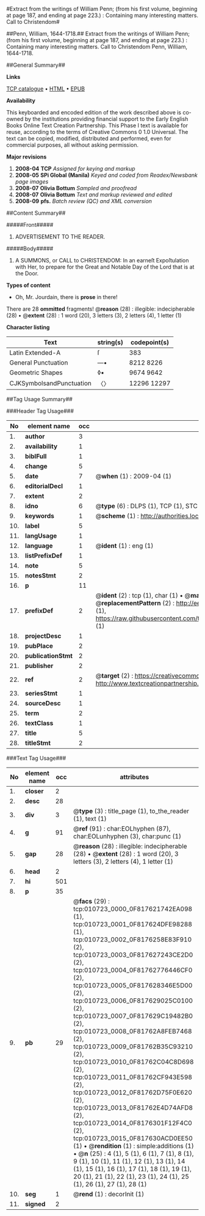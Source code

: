 #Extract from the writings of William Penn; (from his first volume, beginning at page 187, and ending at page 223.) : Containing many interesting matters. Call to Christendom#

##Penn, William, 1644-1718.##
Extract from the writings of William Penn; (from his first volume, beginning at page 187, and ending at page 223.) : Containing many interesting matters.
Call to Christendom
Penn, William, 1644-1718.

##General Summary##

**Links**

[TCP catalogue](http://www.ota.ox.ac.uk/tcp/)  • 
[HTML](http://tei.it.ox.ac.uk/tcp/Texts-HTML/free/N08/N08384.html)  • 
[EPUB](http://tei.it.ox.ac.uk/tcp/Texts-EPUB/free/N08/N08384.epub)

**Availability**

This keyboarded and encoded edition of the
	       work described above is co-owned by the institutions
	       providing financial support to the Early English Books
	       Online Text Creation Partnership. This Phase I text is
	       available for reuse, according to the terms of Creative
	       Commons 0 1.0 Universal. The text can be copied,
	       modified, distributed and performed, even for
	       commercial purposes, all without asking permission.

**Major revisions**

1. __2008-04__ __TCP__ *Assigned for keying and markup*
1. __2008-05__ __SPi Global (Manila)__ *Keyed and coded from Readex/Newsbank page images*
1. __2008-07__ __Olivia Bottum__ *Sampled and proofread*
1. __2008-07__ __Olivia Bottum__ *Text and markup reviewed and edited*
1. __2008-09__ __pfs.__ *Batch review (QC) and XML conversion*

##Content Summary##

#####Front#####

1. ADVERTISEMENT TO THE READER.

#####Body#####

1. A SUMMONS, or CALL to CHRISTENDOM: In an earneſt Expoſtulation with Her, to prepare for the Great and Notable Day of the Lord that is at the Door.

**Types of content**

  * Oh, Mr. Jourdain, there is **prose** in there!

There are 28 **ommitted** fragments! 
 @__reason__ (28) : illegible: indecipherable (28)  •  @__extent__ (28) : 1 word (20), 3 letters (3), 2 letters (4), 1 letter (1)

**Character listing**


|Text|string(s)|codepoint(s)|
|---|---|---|
|Latin Extended-A|ſ|383|
|General Punctuation|—•|8212 8226|
|Geometric Shapes|◊▪|9674 9642|
|CJKSymbolsandPunctuation|〈〉|12296 12297|

##Tag Usage Summary##

###Header Tag Usage###

|No|element name|occ|attributes|
|---|---|---|---|
|1.|__author__|3||
|2.|__availability__|1||
|3.|__biblFull__|1||
|4.|__change__|5||
|5.|__date__|7| @__when__ (1) : 2009-04 (1)|
|6.|__editorialDecl__|1||
|7.|__extent__|2||
|8.|__idno__|6| @__type__ (6) : DLPS (1), TCP (1), STC (1), NOTIS (1), IMAGE-SET (1), EVANS-CITATION (1)|
|9.|__keywords__|1| @__scheme__ (1) : http://authorities.loc.gov/ (1)|
|10.|__label__|5||
|11.|__langUsage__|1||
|12.|__language__|1| @__ident__ (1) : eng (1)|
|13.|__listPrefixDef__|1||
|14.|__note__|5||
|15.|__notesStmt__|2||
|16.|__p__|11||
|17.|__prefixDef__|2| @__ident__ (2) : tcp (1), char (1)  •  @__matchPattern__ (2) : ([0-9\-]+):([0-9IVX]+) (1), (.+) (1)  •  @__replacementPattern__ (2) : http://eebo.chadwyck.com/downloadtiff?vid=$1&page=$2 (1), https://raw.githubusercontent.com/textcreationpartnership/Texts/master/tcpchars.xml#$1 (1)|
|18.|__projectDesc__|1||
|19.|__pubPlace__|2||
|20.|__publicationStmt__|2||
|21.|__publisher__|2||
|22.|__ref__|2| @__target__ (2) : https://creativecommons.org/publicdomain/zero/1.0/ (1), http://www.textcreationpartnership.org/docs/. (1)|
|23.|__seriesStmt__|1||
|24.|__sourceDesc__|1||
|25.|__term__|2||
|26.|__textClass__|1||
|27.|__title__|5||
|28.|__titleStmt__|2||


###Text Tag Usage###

|No|element name|occ|attributes|
|---|---|---|---|
|1.|__closer__|2||
|2.|__desc__|28||
|3.|__div__|3| @__type__ (3) : title_page (1), to_the_reader (1), text (1)|
|4.|__g__|91| @__ref__ (91) : char:EOLhyphen (87), char:EOLunhyphen (3), char:punc (1)|
|5.|__gap__|28| @__reason__ (28) : illegible: indecipherable (28)  •  @__extent__ (28) : 1 word (20), 3 letters (3), 2 letters (4), 1 letter (1)|
|6.|__head__|2||
|7.|__hi__|501||
|8.|__p__|35||
|9.|__pb__|29| @__facs__ (29) : tcp:010723_0000_0F817621742EA098 (1), tcp:010723_0001_0F817624DFE98288 (1), tcp:010723_0002_0F8176258E83F910 (2), tcp:010723_0003_0F817627243CE2D0 (2), tcp:010723_0004_0F81762776446CF0 (2), tcp:010723_0005_0F817628346E5D00 (2), tcp:010723_0006_0F817629025C0100 (2), tcp:010723_0007_0F817629C19482B0 (2), tcp:010723_0008_0F81762A8FEB7468 (2), tcp:010723_0009_0F81762B35C93210 (2), tcp:010723_0010_0F81762C04C8D698 (2), tcp:010723_0011_0F81762CF943E598 (2), tcp:010723_0012_0F81762D75F0E620 (2), tcp:010723_0013_0F81762E4D74AFD8 (2), tcp:010723_0014_0F8176301F12F4C0 (2), tcp:010723_0015_0F817630ACD0EE50 (1)  •  @__rendition__ (1) : simple:additions (1)  •  @__n__ (25) : 4 (1), 5 (1), 6 (1), 7 (1), 8 (1), 9 (1), 10 (1), 11 (1), 12 (1), 13 (1), 14 (1), 15 (1), 16 (1), 17 (1), 18 (1), 19 (1), 20 (1), 21 (1), 22 (1), 23 (1), 24 (1), 25 (1), 26 (1), 27 (1), 28 (1)|
|10.|__seg__|1| @__rend__ (1) : decorInit (1)|
|11.|__signed__|2||
